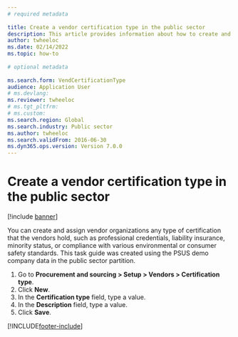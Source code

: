 ```yaml
--- 
# required metadata 
 
title: Create a vendor certification type in the public sector
description: This article provides information about how to create and assign vendor certification types in the public sector. 
author: twheeloc
ms.date: 02/14/2022
ms.topic: how-to 
 
# optional metadata 
 
ms.search.form: VendCertificationType   
audience: Application User 
# ms.devlang:  
ms.reviewer: twheeloc
# ms.tgt_pltfrm:  
# ms.custom:  
ms.search.region: Global
ms.search.industry: Public sector
ms.author: twheeloc
ms.search.validFrom: 2016-06-30 
ms.dyn365.ops.version: Version 7.0.0 
---
```

# Create a vendor certification type in the public sector

[!include [banner](../../includes/banner.md)]

You can create and assign vendor organizations any type of certification that the vendors hold, such as professional credentials, liability insurance, minority status, or compliance with various environmental or consumer safety standards. This task guide was created using the PSUS demo company data in the public sector partition.

1. Go to **Procurement and sourcing > Setup > Vendors > Certification type**.
2. Click **New**.
3. In the **Certification type** field, type a value.
4. In the **Description** field, type a value.
5. Click **Save**.



[!INCLUDE[footer-include](../../../includes/footer-banner.md)]
